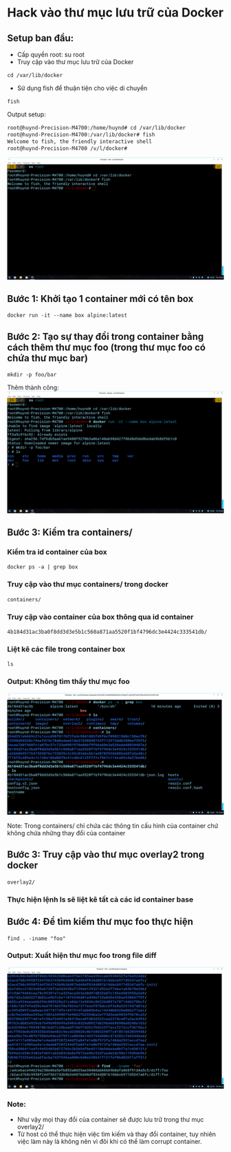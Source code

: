 # Hack vào thư mục lưu trữ của Docker
## Setup ban đầu: 
* Cấp quyền root: su root 
* Truy cập vào thư mục lưu trữ của Docker
```
cd /var/lib/docker 
```
* Sử dụng fish để thuận tiện cho việc di chuyển 
```
fish 
```
Output setup: 
```                                                                           
root@huynd-Precision-M4700:/home/huynd# cd /var/lib/docker
root@huynd-Precision-M4700:/var/lib/docker# fish
Welcome to fish, the friendly interactive shell
root@huynd-Precision-M4700 /v/l/docker# 
```
![](hackdocker_setup.png)
## Bước 1: Khởi tạo 1 container mới có tên box 
```
docker run -it --name box alpine:latest
```
## Bước 2: Tạo sự thay đổi trong container bằng cách thêm  thư mục foo (trong thư mục foo có chứa thư mục bar) 
```
mkdir -p foo/bar
```
Thêm thành công: 
![](hackdocker_addfoo.png)
## Bước 3: Kiểm tra containers/
### Kiểm tra id container của box 
```
docker ps -a | grep box
```
### Truy cập vào thư mục containers/ trong docker 
```
containers/
```
### Truy cập vào container của box thông qua id container 
```
4b184d31ac3ba0f8dd3d3e5b1c560a871aa5520f1bf4796dc3e4424c333541db/
```
### Liệt kê các file trong container box 
```
ls
```
### Output: Không tìm thấy thư mục foo 
![Không tìm thấy thư mục foo](hackdocker_containers.png)

Note: Trong containers/ chỉ chứa các thông tin cấu hình của container chứ không chứa những thay đổi của container 
## Bước 3: Truy cập vào thư mục overlay2 trong docker 
```
overlay2/
```
### Thực hiện lệnh ls sẽ liệt kê tất cả các id container base 
## Bước 4: Để tìm kiếm thư mục foo thực hiện
```
find . -iname "foo"
```
### Output: Xuất hiện thư mục foo trong file diff 
![](hackdocker_overlay2.png)
### Note: 
* Như vậy mọi thay đổi của container sẽ được lưu trữ trong thư mục overlay2/
* Từ host có thể thực hiện việc tìm kiếm và thay đổi container, tuy nhiên việc làm này là không nên vì đôi khi có thể làm corrupt container.
